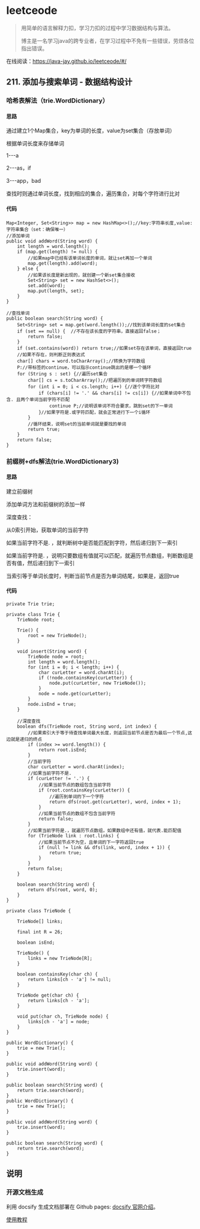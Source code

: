 # leetceode

> 用简单的语言解释力扣，学习力扣的过程中学习数据结构与算法。
>
> 博主是一名学习java的跨专业者，在学习过程中不免有一些错误，劳烦各位指出错误。

在线阅读：https://java-jay.github.io/leetceode/#/

## 211. 添加与搜索单词 - 数据结构设计

### 哈希表解法（trie.WordDictionary）

#### 思路

通过建立1个Map集合，key为单词的长度，value为set集合（存放单词）

根据单词长度来存储单词

1---a

2---as，if

3---app，bad

查找时则通过单词长度，找到相应的集合，遍历集合，对每个字符进行比对

#### 代码

    Map<Integer, Set<String>> map = new HashMap<>();//key:字符串长度,value:字符串集合（set：确保唯一）
    //添加单词
    public void addWord(String word) {
        int length = word.length();
        if (map.get(length) != null) {
            //如果map中已经有该单词长度的单词，就让set再加一个单词
            map.get(length).add(word);
        } else {
            //如果该长度是新出现的，就创建一个新set集合接收
            Set<String> set = new HashSet<>();
            set.add(word);
            map.put(length, set);
        }
    }
    
    //查找单词
    public boolean search(String word) {
        Set<String> set = map.get(word.length());//找到该单词长度的set集合
        if (set == null) {  //不存在该长度的字符串，直接返回false；
            return false;
        }
        if (set.contains(word)) return true;//如果set存在该单词，直接返回true
        //如果不存在，则判断正则表达式
        char[] chars = word.toCharArray();//转换为字符数组
        P://带标签的continue，可以指示continue跳出的是哪一个循环
        for (String s : set) {//遍历set集合
            char[] cs = s.toCharArray();//把遍历到的单词转字符数组
            for (int i = 0; i < cs.length; i++) {//逐个字符比对
                if (chars[i] != '.' && chars[i] != cs[i]) {//如果单词中不包含. 且两个单词当前字符不匹配
                    continue P;//说明该单词不符合要求，跳到set的下一单词
                }//如果字符是.或字符匹配，就会正常进行下一个i循环
            }
            //循环结束，说明set的当前单词就是要找的单词
            return true;
        }
        return false;
    }

### 前缀树+dfs解法(trie.WordDictionary3)

#### 思路

建立前缀树

添加单词方法和前缀树的添加一样

深度查找：

从0索引开始，获取单词的当前字符

如果当前字符不是. ，就判断树中是否能匹配到字符，然后递归到下一索引

如果当前字符是. ，说明只要数组有值就可以匹配，就遍历节点数组，判断数组是否有值，然后递归到下一索引

当索引等于单词长度时，判断当前节点是否为单词结尾，如果是，返回true

#### 代码

    private Trie trie;
    
    private class Trie {  
        TrieNode root;
    
        Trie() {
            root = new TrieNode();
        }
    
        void insert(String word) {
            TrieNode node = root;
            int length = word.length();
            for (int i = 0; i < length; i++) {
                char curLetter = word.charAt(i);
                if (!node.containsKey(curLetter)) {
                    node.put(curLetter, new TrieNode());
                }
                node = node.get(curLetter);
            }
            node.isEnd = true;
        }
    
        //深度查找
        boolean dfs(TrieNode root, String word, int index) {
            //如果索引大于等于待查找单词最大长度，则返回当前节点是否为最后一个节点,这边就是递归的终点
            if (index >= word.length()) {
                return root.isEnd;
            }
            //当前字符
            char curLetter = word.charAt(index);
            //如果当前字符不是.
            if (curLetter != '.') {
                //如果当前节点的数组包含当前字符
                if (root.containsKey(curLetter)) {
                    //遍历到单词的下一个字符
                    return dfs(root.get(curLetter), word, index + 1);
                }
                //如果当前节点的数组不包含当前字符
                return false;
            }
            //如果当前字符是.，就遍历节点数组，如果数组中还有值，就代表.能匹配值
            for (TrieNode link : root.links) {
                //如果当前节点不为空，且单词的下一字符返回true
                if (null != link && dfs(link, word, index + 1)) {
                    return true;
                }
            }
            return false;
        }
    
        boolean search(String word) {
            return dfs(root, word, 0);
        }
    }
    
    private class TrieNode {
    
        TrieNode[] links;
    
        final int R = 26;
    
        boolean isEnd;
    
        TrieNode() {
            links = new TrieNode[R];
        }
    
        boolean containsKey(char ch) {
            return links[ch - 'a'] != null;
        }
    
        TrieNode get(char ch) {
            return links[ch - 'a'];
        }
    
        void put(char ch, TrieNode node) {
            links[ch - 'a'] = node;
        }
    }
    
    public WordDictionary() {
        trie = new Trie();
    }
    
    public void addWord(String word) {
        trie.insert(word);
    }
    
    public boolean search(String word) {
        return trie.search(word);
    }
    public WordDictionary() {
    	trie = new Trie();
    }
    
    public void addWord(String word) {
    	trie.insert(word);
    }
    
    public boolean search(String word) {
    	return trie.search(word);
    }

## 说明

### 开源文档生成

利用 docsify 生成文档部署在 Github pages: [docsify 官网介绍](https://docsify.js.org/#/)。

[使用教程](https://www.jianshu.com/p/88e70f32b049)